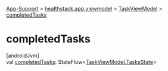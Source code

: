 
[App-Support](../../../index.html) > [healthstack.app.viewmodel](../index.html) > [TaskViewModel](index.html) > [completedTasks](completed-tasks.html)



# completedTasks



[androidJvm]\
val [completedTasks](completed-tasks.html): StateFlow&lt;[TaskViewModel.TasksState](-tasks-state/index.html)&gt;




